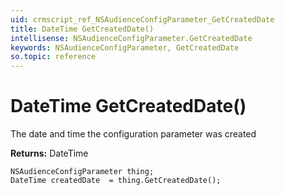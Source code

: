 ```yaml
---
uid: crmscript_ref_NSAudienceConfigParameter_GetCreatedDate
title: DateTime GetCreatedDate()
intellisense: NSAudienceConfigParameter.GetCreatedDate
keywords: NSAudienceConfigParameter, GetCreatedDate
so.topic: reference
---
```


# DateTime GetCreatedDate()

The date and time the configuration parameter was created

**Returns:** DateTime

```crmscript
NSAudienceConfigParameter thing;
DateTime createdDate  = thing.GetCreatedDate();
```

